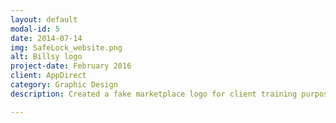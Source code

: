 ```yaml
---
layout: default
modal-id: 5
date: 2014-07-14
img: SafeLock_website.png
alt: Billsy logo
project-date: February 2016
client: AppDirect
category: Graphic Design
description: Created a fake marketplace logo for client training purposes.

---
```

